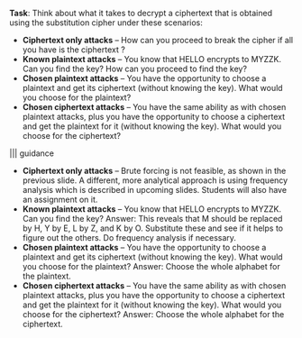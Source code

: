 **Task**: Think about what it takes to decrypt a ciphertext that is obtained using the substitution cipher under these scenarios:

- **Ciphertext only attacks** – How can you proceed to break the cipher if all you have is the ciphertext ?
- **Known plaintext attacks** – You know that HELLO encrypts to MYZZK. Can you find the key? How can you proceed to find the key?
- **Chosen plaintext attacks** – You have the opportunity to choose a plaintext and get its ciphertext (without knowing the key). What would you choose for the plaintext?
- **Chosen ciphertext attacks** – You have the same ability as with chosen plaintext attacks, plus you have the opportunity to choose a ciphertext and get the plaintext for it (without knowing the key). What would you choose for the ciphertext?


||| guidance
- **Ciphertext only attacks** – Brute forcing is not feasible, as shown in the previous slide. A different, more analytical approach is using frequency analysis which is described in upcoming slides. Students will also have an assignment on it.
- **Known plaintext attacks** – You know that HELLO encrypts to MYZZK. Can you find the key? Answer: This reveals that M should be replaced by H, Y by E, L by Z, and K by O. Substitute these and see if it helps to figure out the others. Do frequency analysis if necessary.
- **Chosen plaintext attacks** – You have the opportunity to choose a plaintext and get its ciphertext (without knowing the key). What would you choose for the plaintext? Answer: Choose the whole alphabet for the plaintext.
- **Chosen ciphertext attacks** – You have the same ability as with chosen plaintext attacks, plus you have the opportunity to choose a ciphertext and get the plaintext for it (without knowing the key). What would you choose for the ciphertext? Answer: Choose the whole alphabet for the ciphertext.


